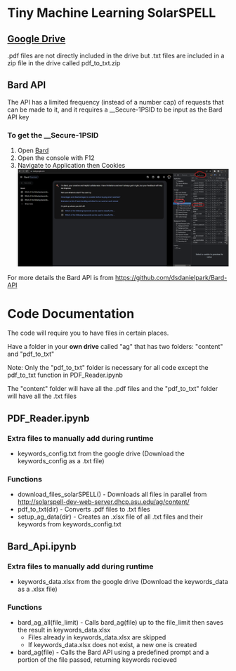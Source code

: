 # Tiny Machine Learning SolarSPELL

## [Google Drive](https://drive.google.com/drive/folders/1TZoLIc9k1t0jp1vpmh25c2iP8HFVnMFe)
.pdf files are not directly included in the drive but .txt files are included in a zip file in the drive called pdf_to_txt.zip

## Bard API
The API has a limited frequency (instead of a number cap) of requests that can be made to it, and it requires a __Secure-1PSID to be input as the Bard API key

### To get the __Secure-1PSID
   1. Open [Bard](https://bard.google.com)
   2. Open the console with F12
   3. Navigate to Application then Cookies
![](https://github.com/atharva508/TinyMLSolarSPELL/blob/main/bard_img.png)

For more details the Bard API is from https://github.com/dsdanielpark/Bard-API

# Code Documentation
The code will require you to have files in certain places.

Have a folder in your **own drive** called "ag" that has two folders: "content" and "pdf_to_txt"

Note: Only the "pdf_to_txt" folder is necessary for all code except the pdf_to_txt function in PDF_Reader.ipynb

The "content" folder will have all the .pdf files and the "pdf_to_txt" folder will have all the .txt files


## PDF_Reader.ipynb

### Extra files to manually add during runtime
* keywords_config.txt from the google drive (Download the keywords_config as a .txt file)

### Functions
* download_files_solarSPELL() - Downloads all files in parallel from http://solarspell-dev-web-server.dhcp.asu.edu/ag/content/
* pdf_to_txt(dir) - Converts .pdf files to .txt files
* setup_ag_data(dir) - Creates an .xlsx file of all .txt files and their keywords from keywords_config.txt


## Bard_Api.ipynb

### Extra files to manually add during runtime
* keywords_data.xlsx from the google drive (Download the keywords_data as a .xlsx file)

### Functions
* bard_ag_all(file_limit) - Calls bard_ag(file) up to the file_limit then saves the result in keywords_data.xlsx
  * Files already in keywords_data.xlsx are skipped
  * If keywords_data.xlsx does not exist, a new one is created
* bard_ag(file) - Calls the Bard API using a predefined prompt and a portion of the file passed, returning keywords recieved
